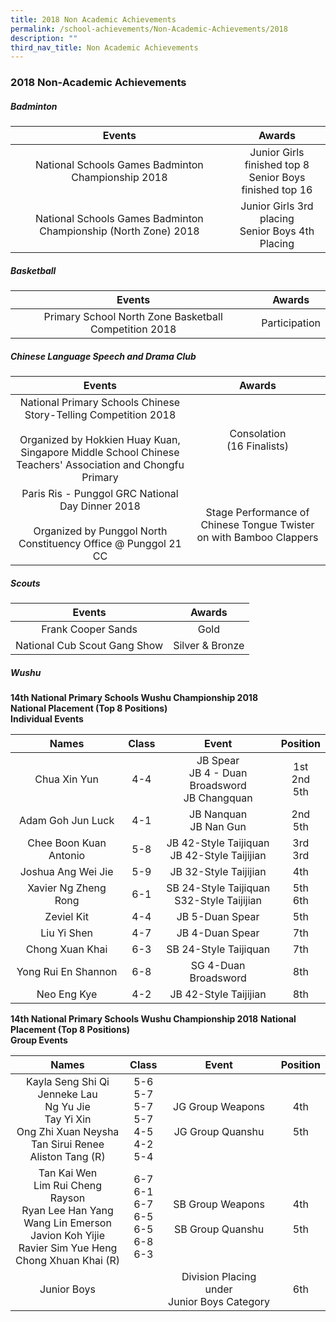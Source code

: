 ```yaml
---
title: 2018 Non Academic Achievements
permalink: /school-achievements/Non-Academic-Achievements/2018
description: ""
third_nav_title: Non Academic Achievements
---
```

### 2018 Non-Academic Achievements

##### Badminton

| Events 	| Awards 	|
|:---:	|:---:	|
| National Schools Games Badminton Championship 2018 	| Junior Girls finished top 8<br>Senior Boys finished top 16 	|
| National Schools Games Badminton Championship (North Zone) 2018 	| Junior Girls 3rd placing<br>Senior Boys 4th Placing 	|

##### Basketball

| Events 	| Awards 	|
|:---:	|:---:	|
| Primary School North Zone Basketball Competition 2018 	| Participation 	|

##### Chinese Language Speech and Drama Club

| Events 	| Awards 	|
|:---:	|:---:	|
| National Primary Schools Chinese Story-Telling Competition 2018<br><br>Organized by Hokkien Huay Kuan, Singapore Middle School Chinese Teachers' Association and Chongfu Primary 	| Consolation<br>(16 Finalists) 	|
| Paris Ris - Punggol GRC National Day Dinner 2018<br><br>Organized by Punggol North Constituency Office @ Punggol 21 CC 	| Stage Performance of Chinese Tongue Twister on with Bamboo Clappers 	|

##### Scouts

| Events 	| Awards 	|
|:---:	|:---:	|
| Frank Cooper Sands 	| Gold 	|
| National Cub Scout Gang Show 	| Silver & Bronze 	|

##### Wushu

**14th National Primary Schools Wushu Championship 2018  
National Placement (Top 8 Positions)  
Individual Events**

| Names 	| Class 	| Event 	| Position 	|
|:---:	|:---:	|:---:	|:---:	|
| Chua Xin Yun 	| 4-4 	| JB Spear<br>JB 4 - Duan Broadsword<br>JB Changquan 	| 1st<br>2nd<br>5th 	|
| Adam Goh Jun Luck 	| 4-1 	| JB Nanquan<br>JB Nan Gun 	| 2nd<br>5th 	|
| Chee Boon Kuan Antonio 	| 5-8 	| JB 42-Style Taijiquan<br>JB 42-Style Taijijian 	| 3rd<br>3rd 	|
| Joshua Ang Wei Jie 	| 5-9 	| JB 32-Style Taijijian 	| 4th 	|
| Xavier Ng Zheng Rong 	| 6-1 	| SB 24-Style Taijiquan<br>S32-Style Taijijian 	| 5th<br>6th 	|
| Zeviel Kit 	| 4-4 	| JB 5-Duan Spear 	| 5th 	|
| Liu Yi Shen 	| 4-7 	| JB 4-Duan Spear 	| 7th 	|
| Chong Xuan Khai 	| 6-3 	| SB 24-Style Taijiquan 	| 7th 	|
| Yong Rui En Shannon 	| 6-8 	| SG 4-Duan Broadsword 	| 8th 	|
| Neo Eng Kye 	| 4-2 	| JB 42-Style Taijijian 	| 8th 	|

**14th National Primary Schools Wushu Championship 2018**
**National Placement (Top 8 Positions)  
Group Events**

| Names 	| Class 	| Event 	| Position 	|
|:---:	|:---:	|:---:	|:---:	|
| Kayla Seng Shi Qi<br>Jenneke Lau<br>Ng Yu Jie<br>Tay Yi Xin<br>Ong Zhi Xuan Neysha<br>Tan Sirui Renee<br>Aliston Tang (R) 	| 5-6<br>5-7<br>5-7<br>5-7<br>4-5<br>4-2<br>5-4 	| JG Group Weapons<br><br>JG Group Quanshu 	| 4th<br><br>5th 	|
| Tan Kai Wen<br>Lim Rui Cheng Rayson<br>Ryan Lee Han Yang<br>Wang Lin Emerson<br>Javion Koh Yijie<br>Ravier Sim Yue Heng<br>Chong Xhuan Khai (R) 	| 6-7<br>6-1<br>6-7<br>6-5<br>6-5<br>6-8<br>6-3 	| SB Group Weapons<br><br>SB Group Quanshu 	| 4th<br><br>5th 	|
| Junior Boys 	|  	| Division Placing under<br>Junior Boys Category 	| 6th 	|